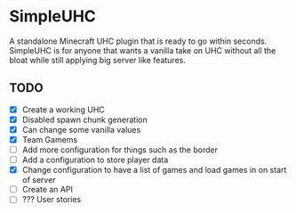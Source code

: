 # SimpleUHC
A standalone Minecraft UHC plugin that is ready to go within seconds. SimpleUHC is for anyone that wants a vanilla take on UHC without all the bloat while still applying big server like features.

## TODO

- [x] Create a working UHC
- [x] Disabled spawn chunk generation
- [x] Can change some vanilla values
- [x] Team Gamems
- [ ] Add more configuration for things such as the border
- [ ] Add a configuration to store player data
- [x] Change configuration to have a list of games and load games in on start of server
- [ ] Create an API
- [ ] ??? User stories
